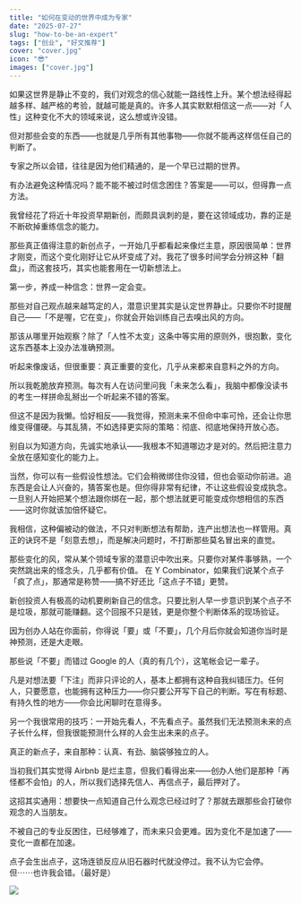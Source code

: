```yaml
---
title: "如何在变动的世界中成为专家"
date: "2025-07-27"
slug: "how-to-be-an-expert"
tags: ["创业", "好文推荐"]
cover: "cover.jpg"
icon: "😎"
images: ["cover.jpg"]
---
```

如果这世界是静止不变的，我们对观念的信心就能一路线性上升。某个想法经得起越多样、越严格的考验，就越可能是真的。许多人其实默默相信这一点——对「人性」这种变化不大的领域来说，这么想或许没错。



但对那些会变的东西——也就是几乎所有其他事物——你就不能再这样信任自己的判断了。



专家之所以会错，往往是因为他们精通的，是一个早已过期的世界。



有办法避免这种情况吗？能不能不被过时信念困住？答案是——可以，但得靠一点方法。



我曾经花了将近十年投资早期新创，而颇具讽刺的是，要在这领域成功，靠的正是不断砍掉重练信念的能力。



那些真正值得注意的新创点子，一开始几乎都看起来像烂主意，原因很简单：世界才刚变，而这个变化刚好让它从坏变成了对。我花了很多时间学会分辨这种「翻盘」，而这套技巧，其实也能套用在一切新想法上。



第一步，养成一种信念：世界一定会变。



那些对自己观点越来越笃定的人，潜意识里其实是认定世界静止。只要你不时提醒自己——「不是喔，它在变」，你就会开始训练自己去嗅出风的方向。



那该从哪里开始观察？除了「人性不太变」这条中等实用的原则外，很抱歉，变化这东西基本上没办法准确预测。



听起来像废话，但很重要：真正重要的变化，几乎从来都来自意料之外的方向。



所以我乾脆放弃预测。每次有人在访问里问我「未来怎么看」，我脑中都像没读书的考生一样拼命乱掰出一个听起来不错的答案。



但这不是因为我懒。恰好相反——我觉得，预测未来不但命中率可怜，还会让你思维变得僵硬。与其乱猜，不如选择更实际的策略：彻底、彻底地保持开放心态。



别自以为知道方向，先诚实地承认——我根本不知道哪边才是对的。然后把注意力全放在感知变化的能力上。



当然，你可以有一些假设性想法。它们会稍微绑住你没错，但也会驱动你前进。追东西是会让人兴奋的，猜答案也是。但你得非常有纪律，不让这些假设变成执念。
一旦别人开始把某个想法跟你绑在一起，那个想法就更可能变成你想相信的东西——这时你就该加倍怀疑它。



我相信，这种偏被动的做法，不只对判断想法有帮助，连产出想法也一样管用。真正的诀窍不是「刻意去想」，而是解决问题时，不打断那些莫名冒出来的直觉。



那些变化的风，常从某个领域专家的潜意识中吹出来。只要你对某件事够熟，一个突然跳出来的怪念头，几乎都有价值。
在 Y Combinator，如果我们说某个点子「疯了点」，那通常是称赞——搞不好还比「这点子不错」更赞。



新创投资人有极高的动机要刷新自己的信念。只要比别人早一步意识到某个点子不是垃圾，那就可能赚翻。这个回报不只是钱，更是你整个判断体系的现场验证。



因为创办人站在你面前，你得说「要」或「不要」，几个月后你就会知道你当时是神预测，还是大走眼。



那些说「不要」而错过 Google 的人（真的有几个），这笔帐会记一辈子。



凡是对想法要「下注」而非只评论的人，基本上都拥有这种自我纠错压力。任何人，只要愿意，也能拥有这种压力——你只要公开写下自己的判断。写在有标题、有持久性的地方——你会比闲聊时在意得多。



另一个我很常用的技巧：一开始先看人，不先看点子。虽然我们无法预测未来的点子长什么样，但我很能预测什么样的人会生出未来的点子。



真正的新点子，来自那种：认真、有劲、脑袋够独立的人。



当初我们其实觉得 Airbnb 是烂主意，但我们看得出来——创办人他们是那种「再怪都不会怕」的人，所以我们选择先信人、再信点子，最后押对了。



这招其实通用：想要快一点知道自己什么观念已经过时了？那就去跟那些会打破你观念的人当朋友。



不被自己的专业反困住，已经够难了，而未来只会更难。因为变化不是加速了——变化一直都在加速。



点子会生出点子，这场连锁反应从旧石器时代就没停过。我不认为它会停。
但⋯⋯也许我会错。（最好是）




![](https://prod-files-secure.s3.us-west-2.amazonaws.com/112d0858-5090-4d34-a606-b75eb8d65fd2/46476355-9cf3-4e99-9b7a-3531bc426380/1000202064.png?X-Amz-Algorithm=AWS4-HMAC-SHA256&X-Amz-Content-Sha256=UNSIGNED-PAYLOAD&X-Amz-Credential=ASIAZI2LB4665KDNAWCF%2F20250819%2Fus-west-2%2Fs3%2Faws4_request&X-Amz-Date=20250819T213014Z&X-Amz-Expires=3600&X-Amz-Security-Token=IQoJb3JpZ2luX2VjEH0aCXVzLXdlc3QtMiJHMEUCIBwSI2RfsAsoQJtklk1d%2BkrdN%2BwjJ0LuakKZ6TbjhX6fAiEArtEtjLorD7QeH1Pl%2FzNeWnR00E%2BmrzU6rCo5tDOIv10qiAQIxv%2F%2F%2F%2F%2F%2F%2F%2F%2F%2FARAAGgw2Mzc0MjMxODM4MDUiDIIQZOHSgllvHBKBMCrcAylzcS4WoQA299gyS4YcqdmvvmIyODkQmWKFF6LZ9sq0GqPPZqQoXwLkR2%2B8kIgjH1NnrEB5b%2B7UU7FuPpV8WRLr6GTkmQRZHHzRYOvbXYSbDskNNiz9ufMedZTAy3JXtkJmPsJOhYte8YupA1nCDEKm23vXmqTAWkU50odiMgg%2FPjKP%2FnFO%2B7v8R%2F%2BR%2FmRvGsol7Isv%2FvTCNGhp4UOQkdN3%2BzKgFbkv2HReH2tYI6CqFkQbys8xqJ5HL9Erc7OMR3L1CUXJtM%2BI6jrd6rW3b7QDt70ixe5YUwmWp2Cq5GcQOCFzL%2BjiJfnbLkjqOTLaglx7jw2hvYRiSVs7e9fuZSfA%2FwLrM79iLhnL2gF79PNG7PpVAswPRV8h2%2BJw6%2BxZIxO%2F%2FnMCaTYp5CmwhUn3EWMtw4vPR4UaheBmiAQIh%2FsAYRC1cCA62bZpuKp6ZWm7W21R%2FDoGK0OS%2BHyr8Lp7U0gNZm5P9PnGX9flBdhxGS6ZQnUpydm%2F2JnRKc%2F6CAqbFgCg%2FHXjCY46oOi8QUim3qFcB%2Bz5KwpMb16VRxn9Mucfc7lT9jyo0FUaZ0hdRd7SsnGdcsaPfoM7jM%2FNnaXa4RNZTRVcWMS0gUkWraYzKrLqsFkrwxcuK%2BW%2BjVH4MPnMk8UGOqUBPFS3x7TcDgY7Tt2B6rms5N5CuiTqXvMqzpER7RzqkQySjbBGvnEcnJXo1069Ubzd1godkg8vNHdt1%2Bv5pw%2BA7yVEjyCky%2FYk%2FmRKCjaXEIOhCjvuQjIsxU5rDTgUwaI52s63wV7XrYcKI%2FmUoN8V%2Fl%2FnT6sWAuAGCUjaaVK2u6D40wBr88kORvbupeKebkzsPyFpYbJfZuffemaitFne8Nm7Iahg&X-Amz-Signature=9fe23f8ca33673e8ce682030983bbd7601b42985676dbc61a4148deb9576b608&X-Amz-SignedHeaders=host&x-amz-checksum-mode=ENABLED&x-id=GetObject)

